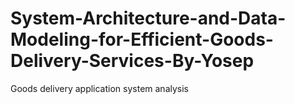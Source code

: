 # System-Architecture-and-Data-Modeling-for-Efficient-Goods-Delivery-Services-By-Yosep
Goods delivery application system analysis
